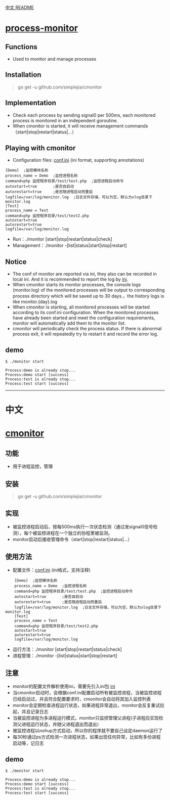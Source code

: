 [中文 README](#中文)

# [process-monitor](https://github.com/xiongchao123/process-monitor)
## Functions
* Used to monitor and manage processes

## Installation
> go get -u github.com/simplejia/cmonitor

## Implementation
* Check each process by sending signal0 per 500ms, each monitored process is monitored in an independent goroutine.
* When cmonitor is started, it will receive management commands（start|stop|restart|status|...）

## Playing with cmonitor
* Configuration files: [conf.ini](https://github.com/xiongchao123/process-monitor/blob/master/conf/conf.ini) (ini format, supporting annotations)

```
[Demo]  ;监控模块名称
process_name = Demo  ;监控进程名称
command=php 监控程序目录/test/test.php  ;监控进程启动命令
autostart=true       ;是否自启动
autorestart=true     ;是否随进程启动而重启
logfile=/var/log/monitor.log  ;日志文件存储，可以为空，默认为xlog目录下monitor.log
[Test]
process_name = Test
command=php 监控程序目录/test/test2.php
autostart=true
autorestart=true
logfile=/var/log/monitor.log

```
* Run：./monitor [start|stop|restart|status|check]
* Management：./monitor -[list|status|start|stop|restart]

## Notice
* The conf of monitor are reported via ini, they also can be recorded in local ini.  And it is recommended to report the log by [ini](github.com/ini).
* When cmonitor starts its monitor processes, the console logs (monitor.log) of the monitored processes will be output to corresponding process directory which will be saved up to 30 days.，the history logs is like monitor.{day}.log
* When cmonitor is starting, all monitored processes will be started according to its conf.ini configuration. When the monitored processes have already been started and meet the configuration requirements, monitor will automatically add them to the monitor list.
* cmonitor will periodically check the process status. If there is abnormal process exit, it will repeatedly try to restart it and record the error log.

## demo
```
$ ./monitor start

Process:demo is already stop...
Process:demo start [success]
Process:test is already stop...
Process:test start [success]

```

---
中文
===

# [cmonitor](http://github.com/simplejia/cmonitor)
## 功能
* 用于进程监控，管理

## 安装
> go get -u github.com/simplejia/cmonitor

## 实现
* 被监控进程启动后，按每500ms执行一次状态检测（通过发signal0信号检测），每个被监控进程在一个独立的协程里被监测。
* monitor启动后接收管理命令（start|stop|restart|status|...）

## 使用方法
* 配置文件：[conf.ini](https://github.com/xiongchao123/process-monitor/blob/master/conf/conf.ini) (ini格式，支持注释)

```
    [Demo]  ;监控模块名称
    process_name = Demo  ;监控进程名称
    command=php 监控程序目录/test/test.php  ;监控进程启动命令
    autostart=true       ;是否自启动
    autorestart=true     ;是否随进程启动而重启
    logfile=/var/log/monitor.log  ;日志文件存储，可以为空，默认为xlog目录下monitor.log
    [Test]
    process_name = Test
    command=php 监控程序目录/test/test2.php
    autostart=true
    autorestart=true
    logfile=/var/log/monitor.log
```
* 运行方法：./monitor [start|stop|restart|status|check]
* 进程管理：./monitor -[list|status|start|stop|restart]

## 注意
* monitor的配置文件解析使用ini，需要先引入ini包 [ini](github.com/ini)
* 当cmonitor启动时，会根据conf.ini配置启动所有被监控进程，当被监控进程已经启动过，并且符合配置要求时，cmonitor会自动将其加入监控列表
* monitor会定期检查进程运行状态，如果进程异常退出，monitor会反复重试拉起，并且记录日志
* 当被监控进程为多进程运行模式，monitor只监控管理父进程(子进程应实现检测父进程运行状态，并随父进程退出而退出）
* 被监控进程以nohup方式启动，所以你的程序就不要自己设定daemon运行了
* 每30秒通过ps方式检测一次进程状态，如果出现任何异常，比如有多份进程启动等，记日志

## demo
```
$ ./monitor start

Process:demo is already stop...
Process:demo start [success]
Process:test is already stop...
Process:test start [success]

```
